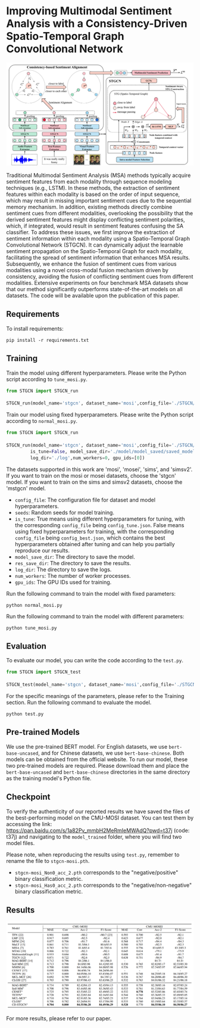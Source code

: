 # Improving Multimodal Sentiment Analysis with a Consistency-Driven Spatio-Temporal Graph Convolutional Network

![](img/model_architecture.png)

Traditional Multimodal Sentiment Analysis (MSA) methods typically acquire sentiment features from each modality through sequence modeling techniques (e.g., LSTM). In these methods, the extraction of sentiment features within each modality is based on the order of input sequence, which may result in missing important sentiment cues due to the sequential memory mechanism. In addition, existing methods directly combine sentiment cues from different modalities, overlooking the possibility that the derived sentiment features might display conflicting sentiment polarities, which, if integrated, would result in sentiment features confusing the SA classifier. To address these issues, we first improve the extraction of sentiment information within each modality using a Spatio-Temporal Graph Convolutional Network (STGCN). It can dynamically adjust the learnable sentiment propagation on the Spatio-Temporal Graph for each modality, facilitating the spread of sentiment information that enhances MSA results. Subsequently, we enhance the fusion of sentiment cues from various modalities using a novel cross-modal fusion mechanism driven by consistency, avoiding the fusion of conflicting sentiment cues from different modalities. Extensive experiments on four benchmark MSA datasets show that our method significantly outperforms state-of-the-art models on all datasets. The code will be available upon the publication of this paper.

## Requirements

To install requirements:

```setup
pip install -r requirements.txt
```

## Training

Train the model using different hyperparameters. Please write the Python script according to `tune_mosi.py`.

```python
from STGCN import STGCN_run

STGCN_run(model_name='stgcn', dataset_name='mosi',config_file='./STGCN/config/config_tune_nips.json',seeds=[1111],is_tune=True, tune_times=500,model_save_dir='./model/model_saved/saved_model',res_save_dir='./res', log_dir='./log',num_workers=0, gpu_ids=[0])
```

Train our model using fixed hyperparameters. Please write the Python script according to `normal_mosi.py`.

```python
from STGCN import STGCN_run

STGCN_run(model_name='stgcn', dataset_name='mosi',config_file='./STGCN/config/config_best.json',seeds=[1111],
         is_tune=False, model_save_dir='./model/model_saved/saved_model',res_save_dir='./res',
         log_dir='./log',num_workers=0, gpu_ids=[0])
```

The datasets supported in this work are 'mosi', 'mosei', 'sims', and 'simsv2'. If you want to train on the mosi or mosei datasets, choose the 'stgcn' model. If you want to train on the sims and simsv2 datasets, choose the 'mstgcn' model.

- `config_file`: The configuration file for dataset and model hyperparameters.
- `seeds`: Random seeds for model training.
- `is_tune`: True means using different hyperparameters for tuning, with the corresponding `config_file` being `config_tune.json`. False means using fixed hyperparameters for training, with the corresponding `config_file` being `config_best.json`, which contains the best hyperparameters obtained after tuning and can help you partially reproduce our results.
- `model_save_dir`: The directory to save the model.
- `res_save_dir`: The directory to save the results.
- `log_dir`: The directory to save the logs.
- `num_workers`: The number of worker processes.
- `gpu_ids`: The GPU IDs used for training.

Run the following command to train the model with fixed parameters: 

```train
python normal_mosi.py
```

Run the following command to train the model with different parameters: 

```train
python tune_mosi.py
```



## Evaluation

To evaluate our model, you can write the code according to the `test.py`.

```python
from STGCN import STGCN_test

STGCN_test(model_name='stgcn', dataset_name='mosi',config_file='./STGCN/config/config_best.json',seeds=[1111], is_tune=False, model_save_dir='./model/model_saved/saved_model',res_save_dir='./res', log_dir='./log',num_workers=0, gpu_ids=[0])
```

For the specific meanings of the parameters, please refer to the Training section.  Run the following command to evaluate the model.

```evaluation
python test.py
```

## Pre-trained Models

We use the pre-trained BERT model. For English datasets, we use `bert-base-uncased`, and for Chinese datasets, we use `bert-base-chinese`. Both models can be obtained from the official website. To run our model, these two pre-trained models are required. Please download them and place the `bert-base-uncased` and `bert-base-chinese` directories in the same directory as the training model's Python file.

## Checkpoint

To verify the authenticity of our reported results we have saved the files of the best-performing model on the CMU-MOSI dataset. You can test them by accessing the link: https://pan.baidu.com/s/1a82Pv_mmbH2MeRmIeMWAdQ?pwd=t37j (code: t37j) and navigating to the `model_trained` folder, where you will find two model files.

Please note, when reproducing the results using `test.py`, remember to rename the file to `stgcn-mosi.pth`.

- `stgcn-mosi_Non0_acc_2.pth` corresponds to the "negative/positive" binary classification metric.
- `stgcn-mosi_Has0_acc_2.pth` corresponds to the "negative/non-negative" binary classification metric.

## Results

![](img/results_English.png)

For more results, please refer to our paper.



